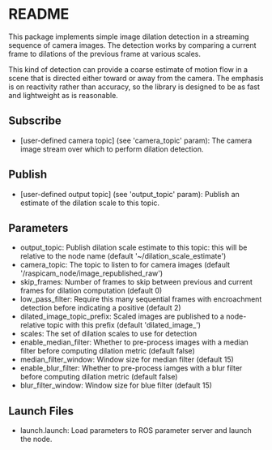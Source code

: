 # README #

This package implements simple image dilation detection in a streaming sequence
of camera images. The detection works by comparing a current frame to dilations
of the previous frame at various scales.

This kind of detection can provide a coarse estimate of motion flow in a scene
that is directed either toward or away from the camera. The emphasis is on
reactivity rather than accuracy, so the library is designed to be as fast and
lightweight as is reasonable.

## Subscribe ##

* \[user-defined camera topic\] (see 'camera\_topic' param): The camera image stream over which to perform dilation detection.

## Publish ##

* \[user-defined output topic\] (see 'output\_topic' param): Publish an estimate of the dilation scale to this topic.

## Parameters ##

* output\_topic: Publish dilation scale estimate to this topic: this will be relative to the node name (default '~/dilation\_scale\_estimate')
* camera\_topic: The topic to listen to for camera images (default '/raspicam\_node/image\_republished\_raw')
* skip\_frames: Number of frames to skip between previous and current frames for dilation computation (default 0)
* low\_pass\_filter: Require this many sequential frames with encroachment detection before indicating a positive (default 2)
* dilated\_image\_topic\_prefix: Scaled images are published to a node-relative topic with this prefix (default 'dilated\_image\_')
* scales: The set of dilation scales to use for detection 
* enable\_median\_filter: Whether to pre-process images with a median filter before computing dilation metric (default false)
* median\_filter\_window: Window size for median filter (default 15)
* enable\_blur\_filter: Whether to pre-process iamges with a blur filter before computing dilation metric (default false)
* blur\_filter\_window: Window size for blue filter (default 15)

## Launch Files ##

* launch.launch: Load parameters to ROS parameter server and launch the node.
